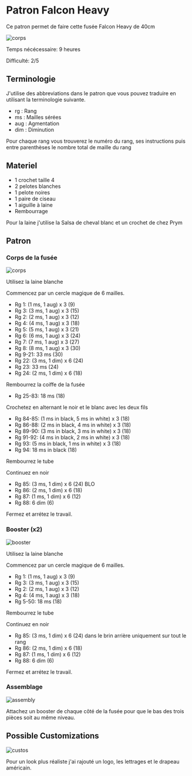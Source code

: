 # Patron Falcon Heavy

Ce patron permet de faire cette fusée Falcon Heavy de 40cm

![corps](../../../media/patterns/falconheavy/fusee.jpg)

Temps nécécessaire: 9 heures

Difficulté: 2/5

## Terminologie

J'utilise des abbreviations dans le patron que vous pouvez traduire en utilisant la terminologie suivante.

* rg : Rang
* ms : Mailles sérées
* aug : Agmentation
* dim : Diminution

Pour chaque rang vous trouverez le numéro du rang, ses instructions puis entre parenthèses le nombre total de maille du rang

## Materiel

* 1 crochet taille 4
* 2 pelotes blanches
* 1 pelote noires
* 1 paire de ciseau
* 1 aiguille à laine
* Rembourrage

Pour la laine j'utilise la Salsa de cheval blanc et un crochet de chez Prym

## Patron

### Corps de la fusée 

![corps](../../../media/patterns/falconheavy/corps.jpg)

Utilisez la laine blanche

Commencez par un cercle magique de 6 mailles.

* Rg 1: (1 ms, 1 aug) x 3 (9)
* Rg 3: (3 ms, 1 aug) x 3 (15)
* Rg 2: (2 ms, 1 aug) x 3 (12)
* Rg 4: (4 ms, 1 aug) x 3 (18)
* Rg 5: (5 ms, 1 aug) x 3 (21)
* Rg 6: (6 ms, 1 aug) x 3 (24)
* Rg 7: (7 ms, 1 aug) x 3 (27)
* Rg 8: (8 ms, 1 aug) x 3 (30)
* Rg 9-21: 33 ms (30)
* Rg 22: (3 ms, 1 dim) x 6 (24)
* Rg 23: 33 ms (24)
* Rg 24: (2 ms, 1 dim) x 6 (18)

Rembourrez la coiffe de la fusée
* Rg 25-83: 18 ms (18)

Crochetez en alternant le noir et le blanc avec les deux fils
* Rg 84-85: (1 ms in black, 5 ms in white) x 3 (18)
* Rg 86-88: (2 ms in black, 4 ms in white) x 3 (18)
* Rg 89-90: (3 ms in black, 3 ms in white) x 3 (18)
* Rg 91-92: (4 ms in black, 2 ms in white) x 3 (18)
* Rg 93: (5 ms in black, 1 ms in white) x 3 (18)
* Rg 94: 18 ms in black (18)

Rembourrez le tube

Continuez en noir
* Rg 85: (3 ms, 1 dim) x 6 (24) BLO
* Rg 86: (2 ms, 1 dim) x 6 (18)
* Rg 87: (1 ms, 1 dim) x 6 (12)
* Rg 88: 6 dim (6)

Fermez et arrétez le travail.

### Booster (x2)

![booster](../../../media/patterns/falconheavy/booster.jpg)

Utilisez la laine blanche

Commencez par un cercle magique de 6 mailles.

* Rg 1: (1 ms, 1 aug) x 3 (9)
* Rg 3: (3 ms, 1 aug) x 3 (15)
* Rg 2: (2 ms, 1 aug) x 3 (12)
* Rg 4: (4 ms, 1 aug) x 3 (18)
* Rg 5-50: 18 ms (18)

Rembourrez le tube

Continuez en noir
* Rg 85: (3 ms, 1 dim) x 6 (24) dans le brin arrière uniquement sur tout le rang
* Rg 86: (2 ms, 1 dim) x 6 (18)
* Rg 87: (1 ms, 1 dim) x 6 (12)
* Rg 88: 6 dim (6)

Fermez et arrétez le travail.

### Assemblage

![assembly](../../../media/patterns/falconheavy/assemblage.jpg)

Attachez un booster de chaque côté de la fusée pour que le bas des trois pièces soit au même niveau.

## Possible Customizations

![custos](../../../media/patterns/falconheavy/custos.jpg)

Pour un look plus réaliste j'ai rajouté un logo, les lettrages et le drapeau américain.
